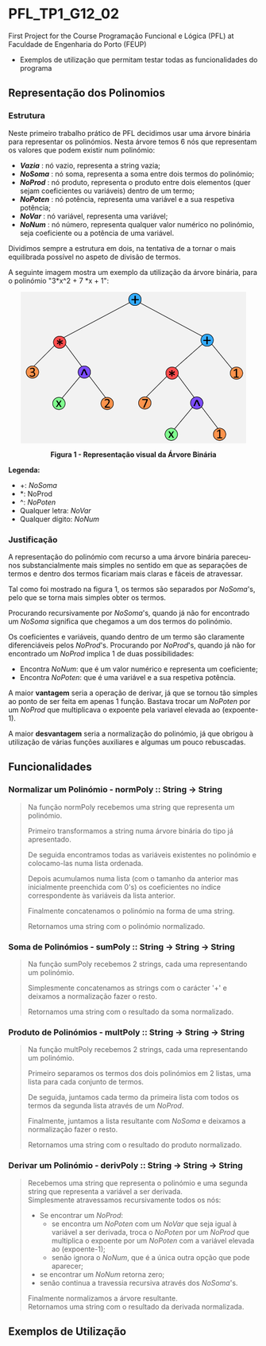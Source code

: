 # PFL_TP1_G12_02
First Project for the Course Programação Funcional e Lógica (PFL) at Faculdade de Engenharia do Porto (FEUP) 




- Exemplos de utilização que permitam testar todas as funcionalidades do programa


## Representação dos Polinomios

### Estrutura
Neste primeiro trabalho prático de PFL decidimos usar uma árvore binária para representar os polinómios.
Nesta árvore temos 6 nós que representam os valores que podem existir num polinómio:
- ***Vazia*** : nó vazio, representa a string vazia;
- ***NoSoma*** : nó soma, representa a soma entre dois termos do polinómio;
- ***NoProd*** : nó produto, representa o produto entre dois elementos (quer sejam coeficientes ou variáveis) dentro de um termo;
- ***NoPoten*** : nó potência, representa uma variável e a sua respetiva potência;
- ***NoVar*** : nó variável, representa uma variável;
- ***NoNum*** : nó número, representa qualquer valor numérico no polinómio, seja coeficiente ou a potência de uma variável.

Dividimos sempre a estrutura em dois, na tentativa de a tornar o mais equilibrada possível no aspeto de divisão de termos.

A seguinte imagem mostra um exemplo da utilização da árvore binária, para o polinómio "3*x^2 + 7 *x + 1":

<img 
    style="display: block; 
           margin-left: auto;
           margin-right: auto;
           width: 90%;"
    src="./ArvBinaria.png" 
    alt="Arv Binaria">
</img>
<figcaption align = "center"><b>Figura 1 - Representação visual da Árvore Binária</b></figcaption>

**Legenda:**
- +: *NoSoma*
- *: NoProd
- ^: *NoPoten*
- Qualquer letra: *NoVar*
- Qualquer dígito: *NoNum*


### Justificação
A representação do polinómio com recurso a uma árvore binária pareceu-nos substancialmente mais simples no sentido em que as separações de termos e dentro dos termos ficariam mais claras e fáceis de atravessar.

Tal como foi mostrado na figura 1, os termos são separados por *NoSoma*'s, pelo que se torna mais simples obter os termos. 

Procurando recursivamente por *NoSoma*'s, quando já não for encontrado um *NoSoma* significa que chegamos a um dos termos do polinómio.

Os coeficientes e variáveis, quando dentro de um termo são claramente diferenciáveis pelos *NoProd*'s.
Procurando por *NoProd*'s, quando já não for encontrado um *NoProd* implica 1 de duas possibilidades:
- Encontra *NoNum*: que é um valor numérico e representa um coeficiente;
- Encontra *NoPoten*: que é uma variável e a sua respetiva potência.

A maior **vantagem** seria a operação de derivar, já que se tornou tão simples ao ponto de ser feita em apenas 1 função. Bastava trocar um *NoPoten* por um *NoProd* que multiplicava o expoente pela variavel elevada ao (expoente-1).

A maior **desvantagem** seria a normalização do polinómio, já que obrigou à utilização de várias funções auxiliares e algumas um pouco rebuscadas.


## Funcionalidades

### Normalizar um Polinómio - normPoly :: String -> String
> Na função normPoly recebemos uma string que representa um polinómio.
>
> Primeiro transformamos a string numa árvore binária do tipo já apresentado.
>
> De seguida encontramos todas as variáveis existentes no polinómio e colocamo-las numa lista ordenada.
>
> Depois acumulamos numa lista (com o tamanho da anterior mas inicialmente preenchida com 0's) os coeficientes no índice correspondente às variáveis da lista anterior.
>
> Finalmente concatenamos o polinómio na forma de uma string.
>
> Retornamos uma string com o polinómio normalizado.

### Soma de Polinómios - sumPoly :: String -> String -> String
> Na função sumPoly recebemos 2 strings, cada uma representando um polinómio.
>
> Simplesmente concatenamos as strings com o carácter '+' e deixamos a normalização fazer o resto.
>
> Retornamos uma string com o resultado da soma normalizado.

### Produto de Polinómios - multPoly :: String -> String -> String
> Na função multPoly recebemos 2 strings, cada uma representando um polinómio.
>
> Primeiro separamos os termos dos dois polinómios em 2 listas, uma lista para cada conjunto de termos.
>
> De seguida, juntamos cada termo da primeira lista com todos os termos da segunda lista através de um *NoProd*.
>
> Finalmente, juntamos a lista resultante com *NoSoma* e deixamos a normalização fazer o resto.
>
> Retornamos uma string com o resultado do produto normalizado.


### Derivar um Polinómio - derivPoly :: String -> String -> String
>Recebemos uma string que representa o polinómio e uma segunda string que representa a variável a ser derivada. <br>
>Simplesmente atravessamos recursivamente todos os nós:
> - Se encontrar um *NoProd*:
>    - se encontra um *NoPoten* com um *NoVar* que seja igual à variável a ser derivada, troca o *NoPoten* por um *NoProd* que multiplica o expoente por um *NoPoten* com a variável elevada ao (expoente-1);
>    - senão ignora o *NoNum*, que é a única outra opção que pode aparecer;
> - se encontrar um *NoNum* retorna zero;
> - senão continua a travessia recursiva através dos *NoSoma*'s.
>
>Finalmente normalizamos a árvore resultante.<br>
>Retornamos uma string com o resultado da derivada normalizada.


## Exemplos de Utilização